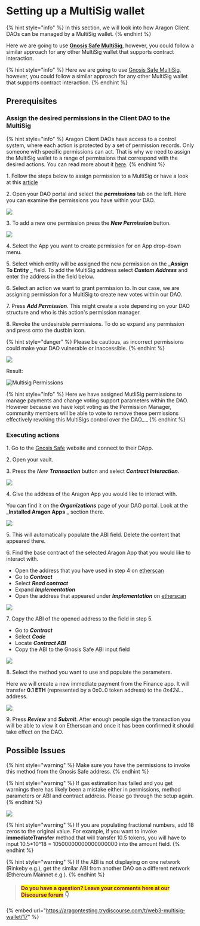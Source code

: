 # Setting up a MultiSig wallet

{% hint style="info" %}
In this section, we will look into how Aragon Client DAOs can be managed by a MultiSig wallet.
{% endhint %}

Here we are going to use [**Gnosis Safe MultiSig**](https://help.gnosis-safe.io/en/articles/3876461-create-a-safe), however, you could follow a similar approach for any other MultiSig wallet that supports contract interaction.

{% hint style="info" %}
Here we are going to use [Gnosis Safe MultiSig](https://gnosis-safe.io), however, you could follow a similar approach for any other MultiSig wallet that supports contract interaction.
{% endhint %}

## Prerequisites

### Assign the desired permissions in the Client DAO to the MultiSig

{% hint style="info" %}
Aragon Client DAOs have access to a control system, where each action is protected by a set of permission records. Only someone with specific permissions can act. That is why we need to assign the MultiSig wallet to a range of permissions that correspond with the desired actions. You can read more about it [here](aragon-client/explore-template-dao/system-setting/permissions-setting.md).
{% endhint %}

1\. Follow the steps below to assign permission to a MultiSig or have a look at this [article](https://app.gitbook.com/o/3h8kxj8geKVXgyMnGbYT/s/zhQIP88M8McmSaEGSymT/\~/changes/2tRI9YYqiKnfmdr7WSA1/users/products/aragon-client/explore-template-dao/system-setting/permissions-setting)

2\. Open your DAO portal and select the _**permissions**_ tab on the left. Here you can examine the permissions you have within your DAO.&#x20;

![](https://d33v4339jhl8k0.cloudfront.net/docs/assets/5c98a4fe0428633d2cf3fcf7/images/6112718fb55c2b04bf6dce7e/file-DCOHNWElgt.png)

3\. To add a new one permission press the _**New Permission**_ button.

![](https://d33v4339jhl8k0.cloudfront.net/docs/assets/5c98a4fe0428633d2cf3fcf7/images/611272116ffe270af2a97627/file-D7HYuaQgTh.png)

4\. Select the App you want to create permission for on App drop-down menu.

5\. Select which entity will be assigned the new permission on the _**Assign To Entity** _ field. To add the MultiSig address select _**Custom Address**_ and enter the address in the field below.

6\. Select an action we want to grant permission to. In our case, we are assigning permission for a MultiSig to create new votes within our DAO.

7\. Press _**Add Permission**_. This might create a vote depending on your DAO structure and who is this action's permission manager.

8\. Revoke the undesirable permissions. To do so expand any permission and press onto the dustbin icon.&#x20;

{% hint style="danger" %}
Please be cautious, as incorrect permissions could make your DAO vulnerable or inaccessible.
{% endhint %}

![](https://d33v4339jhl8k0.cloudfront.net/docs/assets/5c98a4fe0428633d2cf3fcf7/images/611275a7b37d837a3d0e2535/file-AecSpNvGSO.png)

Result:

![Multisig Permissions](https://d33v4339jhl8k0.cloudfront.net/docs/assets/5c98a4fe0428633d2cf3fcf7/images/610d0ef364a230081ba1ce2f/file-aDCnpa7wjo.png)

{% hint style="info" %}
Here we have assigned MutliSig permissions to manage payments and change voting support parameters within the DAO. However because we have kept voting as the Permission Manager, community members will be able to vote to remove these permissions effectively revoking this MultiSigs control over the DAO_._
{% endhint %}

### Executing actions

1\. Go to the [Gnosis Safe](https://gnosis-safe.io) website and connect to their DApp.

2\. Open your vault.

3\. Press the _New **Transaction**_ button and select _**Contract Interaction**_.

![](https://d33v4339jhl8k0.cloudfront.net/docs/assets/5c98a4fe0428633d2cf3fcf7/images/610d0efb766e8844fc34e2c5/file-ery56Brop6.png)

4\. Give the address of the Aragon App you would like to interact with.

You can find it on the _**Organizations**_ page of your DAO portal. Look at the _**Installed Aragon Apps** _ section there.

![](https://d33v4339jhl8k0.cloudfront.net/docs/assets/5c98a4fe0428633d2cf3fcf7/images/610d1014766e8844fc34e2cd/file-8cuqErvYC1.png)

5\. This will automatically populate the ABI field. Delete the content that appeared there.

6\. Find the base contract of the selected Aragon App that you would like to interact with.

* Open the address that you have used in step 4 on [etherscan](https://etherscan.io)
* Go to _**Contract**_
* Select _**Read contract**_
* Expand _**Implementation**_
* Open the address that appeared under _**Implementation**_ on [etherscan](https://etherscan.io)

![](https://d33v4339jhl8k0.cloudfront.net/docs/assets/5c98a4fe0428633d2cf3fcf7/images/610d115d766e8844fc34e2ce/file-g3POvBnP7e.png)

7\. Copy the ABI of the opened address to the field in step 5.

* Go to _**Contract**_
* Select _**Code**_
* Locate _**Contract ABI**_
* Copy the ABI to the Gnosis Safe ABI input field &#x20;

![](https://d33v4339jhl8k0.cloudfront.net/docs/assets/5c98a4fe0428633d2cf3fcf7/images/610d12f1766e8844fc34e2d7/file-nCgkCpoDAD.png)

8\. Select the method you want to use and populate the parameters.&#x20;

Here we will create a new immediate payment from the Finance app. It will transfer **0.1 ETH** (represented by a 0x0..0 token address) to the _0x424..._ address.

![](https://d33v4339jhl8k0.cloudfront.net/docs/assets/5c98a4fe0428633d2cf3fcf7/images/611277e1766e8844fc34f0ab/file-xlkaRMNQ6n.png)

9\. Press _**Review**_ and _**Submit**_. After enough people sign the transaction you will be able to view it on Etherscan and once it has been confirmed it should take effect on the DAO.

## Possible Issues

{% hint style="warning" %}
Make sure you have the permissions to invoke this method from the Gnosis Safe address.
{% endhint %}

{% hint style="warning" %}
If gas estimation has failed and you get warnings there has likely been a mistake either in permissions, method parameters or ABI and contract address. Please go through the setup again.
{% endhint %}

![](https://d33v4339jhl8k0.cloudfront.net/docs/assets/5c98a4fe0428633d2cf3fcf7/images/611278276ffe270af2a97644/file-rxfkptmQt8.png)

{% hint style="warning" %}
If you are populating fractional numbers, add 18 zeros to the original value. For example, if you want to invoke **immediateTransfer** method that will transfer 10.5 tokens, you will have to input 10.5\*10^18 = 10500000000000000000 into the amount field.&#x20;
{% endhint %}

{% hint style="warning" %}
If the ABI is not displaying on one network (Rinkeby e.g.), get the similar ABI from another DAO on a different network (Ethereum Mainnet e.g.).
{% endhint %}

> #### <mark style="color:purple;">Do you have a question? Leave your comments here at our Discourse forum</mark> 👇

{% embed url="https://aragontesting.trydiscourse.com/t/web3-multisig-wallet/17" %}


